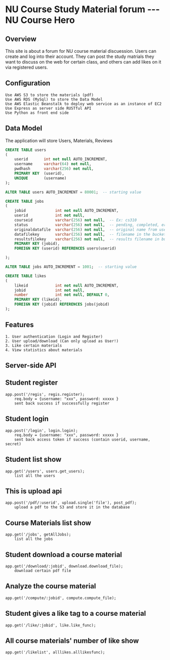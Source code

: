 <!-- The content below is an example project proposal / requirements document.  -->

# NU Course Study Material forum --- NU Course Hero

## Overview

This site is about a forum for NU course material discuession. Users can create and log into their account. They can post the study matrials they want to discuss on the web for certain class, and others can add likes on it via registered users.


## Configuration
```
Use AWS S3 to store the materials (pdf)
Use AWS RDS (MySql) to store the Data Model
Use AWS Elastic Beanstalk to deploy web service as an instance of EC2
Use Express as server side RUSTful API
Use Python as front end side
```

## Data Model

The application will store Users, Materials, Reviews

```SQL
CREATE TABLE users
(
    userid       int not null AUTO_INCREMENT,
    username     varchar(64) not null,
    pwdhash      varchar(256) not null,
    PRIMARY KEY  (userid),
    UNIQUE       (username)
);

ALTER TABLE users AUTO_INCREMENT = 80001;  -- starting value

CREATE TABLE jobs
(
    jobid             int not null AUTO_INCREMENT,
    userid            int not null,
    courseid          varchar(256) not null,  -- Ex: cs310
    status            varchar(256) not null,  -- pending, completed, error msg
    originaldatafile  varchar(256) not null,  -- original name from user
    datafilekey       varchar(256) not null,  -- filename in the bucket
    resultsfilekey    varchar(256) not null,  -- results filename in bucket
    PRIMARY KEY (jobid),
    FOREIGN KEY (userid) REFERENCES users(userid)

);

ALTER TABLE jobs AUTO_INCREMENT = 1001;  -- starting value

CREATE TABLE likes
(
    likeid            int not null AUTO_INCREMENT,
    jobid             int not null,
    number            int not null, DEFAULT 0,
    PRIMARY KEY (likeid),
    FOREIGN KEY (jobid) REFERENCES jobs(jobid)
);

```

## Features
```
1. User authentication (Login and Register)
2. User upload/download (Can only upload as User!)
3. Like certain materials
4. View statistics about materials
```

## Server-side API

## Student register
```
app.post('/regis', regis.register);  
    req.body = {username: "xxx", password: xxxxx }
    sent back success if successfully register
```
## Student login
```
app.post('/login', login.login);
    req.body = {username: "xxx", password: xxxxx }
    sent back access token if success (contain userid, username, secret)
```
## Student list show
```
app.get('/users', users.get_users);
    list all the users
```
## This is upload api
```
app.post('/pdf/:userid', upload.single('file'), post_pdf);
    upload a pdf to the S3 and store it in the database
```
## Course Materials list show
```
app.get('/jobs', getAllJobs);
    list all the jobs
```
## Student download a course material
```
app.get('/download/:jobid', download.download_file);
    download certain pdf file
```
## Analyze the course material
```
app.get('/compute/:jobid', compute.compute_file);
```
## Student gives a like tag to a course material
```
app.get('/like/:jobid', like.like_func);
```
## All course materials' number of like show
```
app.get('/likelist', alllikes.alllikesfunc);
```
